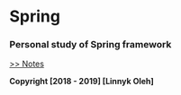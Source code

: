 # Spring

### Personal study of Spring framework

[>> Notes](Notes.md)	

**Copyright [2018 - 2019] [Linnyk Oleh]**